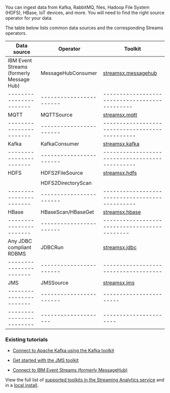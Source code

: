 
You can ingest data from Kafka, RabbitMQ, files, Hadoop File System (HDFS), HBase, IoT devices, and more.  You will need to find the right source operator for your data.

The table below lists common data sources and the corresponding Streams operators.

|**Data source**     | **Operator**              | **Toolkit**               |
|---------------------|---------------------|--------------------------------------------|
|IBM  Event Streams (formerly Message Hub)           | MessageHubConsumer  |  [streamsx.messagehub](https://github.com/IBMStreams/streamsx.messagehub)  |
|-----------------------|-----------------------|---------------------------------------------|
| MQTT                  | MQTTSource            | [streamsx.mqtt](https://github.com/IBMStreams/streamsx.mqtt)         |
|-----------------------|-----------------------|----------------------------------------------|
| Kafka                 | KafkaConsumer         | [streamsx.kafka](https://github.com/IBMStreams/streamsx.kafka)        |
|-----------------------|-----------------------|----------------------------------------------|
| HDFS                  | HDFS2FileSource       | [streamsx.hdfs](https://github.com/IBMStreams/streamsx.hdfs)         |
|                       |                       |                       |
|                       | HDFS2DirectoryScan    |                       |
|-----------------------|-----------------------|----------------------------------------------|
| HBase                 | HBaseScan/HBaseGet    | [streamsx.hbase](https://github.com/IBMStreams/streamsx.hbase)       |
|-----------------------|-----------------------|--------------------------------------------|
| Any JDBC compliant RDBMS   | JDBCRun               | [streamsx.jdbc](https://github.com/IBMStreams/streamsx.jdbc)         |
|-----------------------|-----------------------|------------------------------------|
| JMS              | JMSSource             | [streamsx.jms](https://github.com/IBMStreams/streamsx.jms)  |                     
|-----------------------|-----------------------|-----------------------|
|------------------------| --------------------| ---------------------- |


### Existing tutorials

* [Connect to Apache Kafka using the Kafka toolkit](/streamsx.documentation/docs/messaging/kafka-operators-getting-started)

* [Get started with the JMS toolkit](/streamsx.documentation/docs/messaging/kafka-operators-getting-started)

* [Connect to IBM Event Streams (formerly MessageHub)](https://www.ibm.com/cloud/blog/get-started-streaming-analytics-message-hub)
  
View the full list of [supported toolkits in the Streaming Analytics service](https://cloud.ibm.com/docs/services/StreamingAnalytics/compatible_toolkits.html#compatible_toolkits) and in a [local install](https://www.ibm.com/support/knowledgecenter/SSCRJU_4.3.0/com.ibm.streams.toolkits.doc/spldoc/dita/toolkits/toolkits.html).